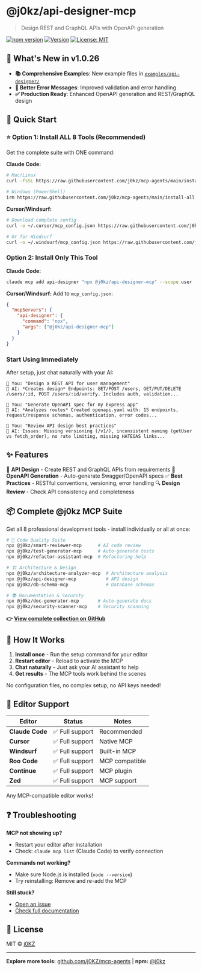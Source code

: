 # @j0kz/api-designer-mcp

> Design REST and GraphQL APIs with OpenAPI generation

[![npm version](https://img.shields.io/npm/v/@j0kz/api-designer-mcp)](https://www.npmjs.com/package/@j0kz/api-designer-mcp)
[![Version](https://img.shields.io/badge/version-1.0.26-blue.svg)](https://github.com/j0KZ/mcp-agents/blob/main/CHANGELOG.md)
[![License: MIT](https://img.shields.io/badge/License-MIT-yellow.svg)](LICENSE)

## 🎉 What's New in v1.0.26

- **📚 Comprehensive Examples**: New example files in [`examples/api-designer/`](../../examples/api-designer/)
- **🎯 Better Error Messages**: Improved validation and error handling
- **✅ Production Ready**: Enhanced OpenAPI generation and REST/GraphQL design

## 🚀 Quick Start

### ⭐ Option 1: Install ALL 8 Tools (Recommended)

Get the complete suite with ONE command:

**Claude Code:**

```bash
# Mac/Linux
curl -fsSL https://raw.githubusercontent.com/j0kz/mcp-agents/main/install-all.sh | bash

# Windows (PowerShell)
irm https://raw.githubusercontent.com/j0kz/mcp-agents/main/install-all.ps1 | iex
```

**Cursor/Windsurf:**

```bash
# Download complete config
curl -o ~/.cursor/mcp_config.json https://raw.githubusercontent.com/j0kz/mcp-agents/main/mcp_config_all.json

# Or for Windsurf
curl -o ~/.windsurf/mcp_config.json https://raw.githubusercontent.com/j0kz/mcp-agents/main/mcp_config_all.json
```

### Option 2: Install Only This Tool

**Claude Code:**

```bash
claude mcp add api-designer "npx @j0kz/api-designer-mcp" --scope user
```

**Cursor/Windsurf:** Add to `mcp_config.json`:

```json
{
  "mcpServers": {
    "api-designer": {
      "command": "npx",
      "args": ["@j0kz/api-designer-mcp"]
    }
  }
}
```

### Start Using Immediately

After setup, just chat naturally with your AI:

```
💬 You: "Design a REST API for user management"
🤖 AI: *Creates design* Endpoints: GET/POST /users, GET/PUT/DELETE /users/:id, POST /users/:id/verify. Includes auth, validation...

💬 You: "Generate OpenAPI spec for my Express app"
🤖 AI: *Analyzes routes* Created openapi.yaml with: 15 endpoints, request/response schemas, authentication, error codes...

💬 You: "Review API design best practices"
🤖 AI: Issues: Missing versioning (/v1/), inconsistent naming (getUser vs fetch_order), no rate limiting, missing HATEOAS links...
```

## ✨ Features

🎨 **API Design** - Create REST and GraphQL APIs from requirements
📄 **OpenAPI Generation** - Auto-generate Swagger/OpenAPI specs
✅ **Best Practices** - RESTful conventions, versioning, error handling
🔍 **Design Review** - Check API consistency and completeness

## 📦 Complete @j0kz MCP Suite

Get all 8 professional development tools - install individually or all at once:

```bash
# 🎯 Code Quality Suite
npx @j0kz/smart-reviewer-mcp      # AI code review
npx @j0kz/test-generator-mcp      # Auto-generate tests
npx @j0kz/refactor-assistant-mcp  # Refactoring help

# 🏗️ Architecture & Design
npx @j0kz/architecture-analyzer-mcp  # Architecture analysis
npx @j0kz/api-designer-mcp           # API design
npx @j0kz/db-schema-mcp              # Database schemas

# 📚 Documentation & Security
npx @j0kz/doc-generator-mcp       # Auto-generate docs
npx @j0kz/security-scanner-mcp    # Security scanning
```

**👉 [View complete collection on GitHub](https://github.com/j0KZ/mcp-agents)**

## 🎯 How It Works

1. **Install once** - Run the setup command for your editor
2. **Restart editor** - Reload to activate the MCP
3. **Chat naturally** - Just ask your AI assistant to help
4. **Get results** - The MCP tools work behind the scenes

No configuration files, no complex setup, no API keys needed!

## 🔧 Editor Support

| Editor          | Status          | Notes          |
| --------------- | --------------- | -------------- |
| **Claude Code** | ✅ Full support | Recommended    |
| **Cursor**      | ✅ Full support | Native MCP     |
| **Windsurf**    | ✅ Full support | Built-in MCP   |
| **Roo Code**    | ✅ Full support | MCP compatible |
| **Continue**    | ✅ Full support | MCP plugin     |
| **Zed**         | ✅ Full support | MCP support    |

Any MCP-compatible editor works!

## ❓ Troubleshooting

**MCP not showing up?**

- Restart your editor after installation
- Check: `claude mcp list` (Claude Code) to verify connection

**Commands not working?**

- Make sure Node.js is installed (`node --version`)
- Try reinstalling: Remove and re-add the MCP

**Still stuck?**

- [Open an issue](https://github.com/j0KZ/mcp-agents/issues)
- [Check full documentation](https://github.com/j0KZ/mcp-agents)

## 📄 License

MIT © [j0KZ](https://github.com/j0KZ)

---

**Explore more tools:** [github.com/j0KZ/mcp-agents](https://github.com/j0KZ/mcp-agents) | **npm:** [@j0kz](https://www.npmjs.com/~j0kz)

